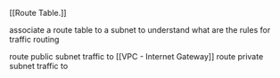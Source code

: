 [[Route Table.]] 

associate a route table to a subnet  to understand what are the rules for traffic routing 

route public subnet traffic to [[VPC - Internet Gateway]] 
route private subnet traffic to 